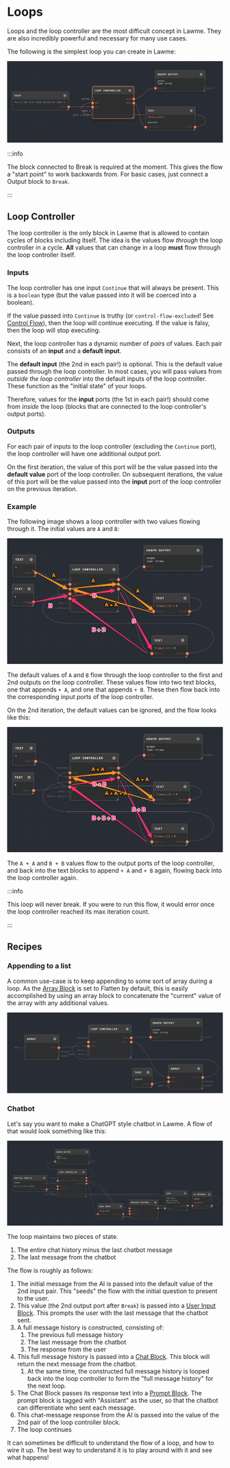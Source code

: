 # Loops

Loops and the loop controller are the most difficult concept in Lawme. They are also incredibly powerful and necessary for many use cases.

The following is the simplest loop you can create in Lawme:

![Simplest Loop](../assets/simplest-loop.png)

:::info

The block connected to Break is required at the moment. This gives the flow a "start point" to work backwards from. For basic cases, just connect a Output block to `Break`.

:::

## Loop Controller

The loop controller is the only block in Lawme that is allowed to contain cycles of blocks including itself. The idea is the values flow _through_ the loop controller in a cycle. **All** values that can change in a loop **must** flow through the loop controller itself.

### Inputs

The loop controller has one input `Continue` that will always be present. This is a `boolean` type (but the value passed into it will be coerced into a boolean).

If the value passed into `Continue` is truthy (or `control-flow-excluded`! See [Control Flow](./control-flow.md)), then the loop will continue executing. If the value is falsy, then the loop will stop executing.

Next, the loop controller has a dynamic number of _pairs_ of values. Each pair consists of an **input** and a **default input**.

The **default input** (the 2nd in each pair!) is optional. This is the default value passed through the loop controller. In most cases, you will pass values from _outside the loop controller_ into the default inputs of the loop controller. These function as the "initial state" of your loops.

Therefore, values for the **input** ports (the 1st in each pair!) should come from _inside_ the loop (blocks that are connected to the loop controller's output ports).

### Outputs

For each pair of inputs to the loop controller (excluding the `Continue` port), the loop controller will have one additional output port.

On the first iteration, the value of this port will be the value passed into the **default value** port of the loop controller. On subsequent iterations, the value of this port will be the value passed into the **input** port of the loop controller on the previous iteration.

### Example

The following image shows a loop controller with two values flowing through it. The initial values are `A` and `B`:

![Loop controller iteration 1](../assets/loop-controller-iteration-1.png)

The default values of `A` and `B` flow through the loop controller to the first and 2nd outputs on the loop controller. These values flow into two text blocks, one that appends `+ A`, and one that appends `+ B`. These then flow back into the corresponding input ports of the loop controller.

On the 2nd iteration, the default values can be ignored, and the flow looks like this:

![Loop controller iteration 2](../assets/loop-controller-iteration-2.png)

The `A + A` and `B + B` values flow to the output ports of the loop controller, and back into the text blocks to append `+ A` and `+ B` again, flowing back into the loop controller again.

:::info

This loop will never break. If you were to run this flow, it would error once the loop controller reached its max iteration count.

:::

## Recipes

### Appending to a list

A common use-case is to keep appending to some sort of array during a loop. As the [Array Block](../../block-reference/array.mdx) is set to Flatten by default, this is easily accomplished by using an array block to concatenate the "current" value of the array with any additional values.

![Loop array recipe](../assets/loop-array-recipe.png)

### Chatbot

Let's say you want to make a ChatGPT style chatbot in Lawme. A flow of that would look something like this:

![Chatbot flow](../assets/chatbot-flow.png)

The loop maintains two pieces of state.

1. The entire chat history minus the last chatbot message
2. The last message from the chatbot

The flow is roughly as follows:

1. The initial message from the AI is passed into the default value of the 2nd input pair. This "seeds" the flow with the initial question to present to the user.
2. This value (the 2nd output port after `Break`) is passed into a [User Input Block](../../block-reference/user-input.mdx). This prompts the user with the last message that the chatbot sent.
3. A full message history is constructed, consisting of:
   1. The previous full message history
   2. The last message from the chatbot
   3. The response from the user
4. This full message history is passed into a [Chat Block](../../block-reference/chat.mdx). This block will return the next message from the chatbot.
   1. At the same time, the constructed full message history is looped back into the loop controller to form the "full message history" for the next loop.
5. The Chat Block passes its response text into a [Prompt Block](../../block-reference/prompt.mdx). The prompt block is tagged with "Assistant" as the user, so that the chatbot can differentiate who sent each message.
6. This chat-message response from the AI is passed into the value of the 2nd pair of the loop controller block.
7. The loop continues

It can sometimes be difficult to understand the flow of a loop, and how to wire it up. The best way to understand it is to play around with it and see what happens!
